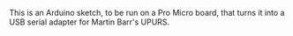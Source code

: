 This is an Arduino sketch, to be run on a Pro Micro board, that turns it into
a USB serial adapter for Martin Barr's UPURS.
